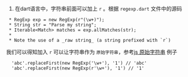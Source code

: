 1. 在dart语言中，字符串前面可以加上 `r` 。根据 `regexp.dart` 文件中的源码
```
 * RegExp exp = new RegExp(r"(\w+)");
 * String str = "Parse my string";
 * Iterable<Match> matches = exp.allMatches(str);
 *
 * Note the use of a _raw string_ (a string prefixed with `r`)
```
我们可以得知加入 `r` 可以让字符串作为 `原始字符串`，参考[js 原始字符串](https://developer.mozilla.org/zh-CN/docs/Web/JavaScript/Reference/Global_Objects/String/raw)
例子
```
  'abc'.replaceFirst(new RegExp('\w+'), '1') // 'abc'
  'abc'.replaceFirst(new RegExp(r'\w+'), '1') // '1'
```
